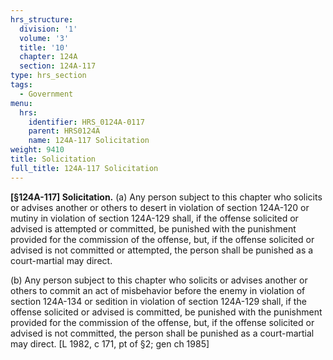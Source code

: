 ```yaml
---
hrs_structure:
  division: '1'
  volume: '3'
  title: '10'
  chapter: 124A
  section: 124A-117
type: hrs_section
tags:
  - Government
menu:
  hrs:
    identifier: HRS_0124A-0117
    parent: HRS0124A
    name: 124A-117 Solicitation
weight: 9410
title: Solicitation
full_title: 124A-117 Solicitation
---
```

**[§124A-117] Solicitation.** (a) Any person subject to this chapter who solicits or advises another or others to desert in violation of section 124A-120 or mutiny in violation of section 124A-129 shall, if the offense solicited or advised is attempted or committed, be punished with the punishment provided for the commission of the offense, but, if the offense solicited or advised is not committed or attempted, the person shall be punished as a court-martial may direct.

(b) Any person subject to this chapter who solicits or advises another or others to commit an act of misbehavior before the enemy in violation of section 124A-134 or sedition in violation of section 124A-129 shall, if the offense solicited or advised is committed, be punished with the punishment provided for the commission of the offense, but, if the offense solicited or advised is not committed, the person shall be punished as a court-martial may direct. [L 1982, c 171, pt of §2; gen ch 1985]